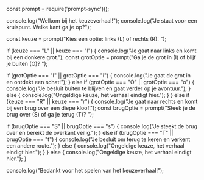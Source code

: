 const prompt = require('prompt-sync')(); 

console.log("Welkom bij het keuzeverhaal!");
console.log("Je staat voor een kruispunt. Welke kant ga je op?");

const keuze = prompt("Kies een optie: links (L) of rechts (R): ");

if (keuze === "L" || keuze === "l") {
  console.log("Je gaat naar links en komt bij een donkere grot.");
  const grotOptie = prompt("Ga je de grot in (I) of blijf je buiten (O)? ");

  if (grotOptie === "I" || grotOptie === "i") {
    console.log("Je gaat de grot in en ontdekt een schat!");
  } else if (grotOptie === "O" || grotOptie === "o") {
    console.log("Je besluit buiten te blijven en gaat verder op je avontuur.");
  } else {
    console.log("Ongeldige keuze, het verhaal eindigt hier.");
  }
} else if (keuze === "R" || keuze === "r") {
  console.log("Je gaat naar rechts en komt bij een brug over een diepe kloof.");
  const brugOptie = prompt("Steek je de brug over (S) of ga je terug (T)? ");

  if (brugOptie === "S" || brugOptie === "s") {
    console.log("Je steekt de brug over en bereikt de overkant veilig.");
  } else if (brugOptie === "T" || brugOptie === "t") {
    console.log("Je besluit om terug te keren en verkent een andere route.");
  } else {
    console.log("Ongeldige keuze, het verhaal eindigt hier.");
  }
} else {
  console.log("Ongeldige keuze, het verhaal eindigt hier.");
}

console.log("Bedankt voor het spelen van het keuzeverhaal!");
